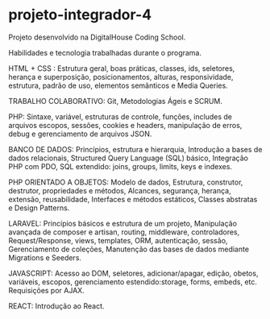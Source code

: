 # projeto-integrador-4

Projeto desenvolvido na DigitalHouse Coding School.

Habilidades e tecnologia trabalhadas durante o programa.

HTML + CSS : Estrutura geral, boas práticas, classes, ids, seletores, herança e superposição, posicionamentos, alturas, responsividade,
estrutura, padrão de uso, elementos semânticos e Media Queries.

TRABALHO COLABORATIVO: Git, Metodologias Ágeis e SCRUM.

PHP: Sintaxe, variável, estruturas de controle, funções, includes de arquivos escopos, sessões, cookies e headers, manipulação de erros,
debug e gerenciamento de arquivos JSON.

BANCO DE DADOS: Princípios, estrutura e hierarquia, Introdução a bases de dados relacionais, Structured Query Language (SQL) básico,
Integração PHP com PDO, SQL extendido: joins, groups, limits, keys e indexes.

PHP ORIENTADO A OBJETOS: Modelo de dados, Estrutura, construtor, destrutor, propriedades e métodos, Alcances, segurança, herança, extensão, reusabilidade, Interfaces e métodos estáticos, Classes abstratas e Design Patterns.

LARAVEL: Princípios básicos e estrutura de um projeto, Manipulação avançada de composer e artisan, routing, middleware, controladores,
Request/Response, views, templates, ORM, autenticação, sessão, Gerenciamento de coleções, Manutenção das bases de dados mediante Migrations e Seeders.

JAVASCRIPT: Acesso ao DOM, seletores, adicionar/apagar, edição, obetos, variáveis, escopos, gerenciamento estendido:storage, forms, embeds, etc.
Requisições por AJAX.

REACT: Introdução ao React.
